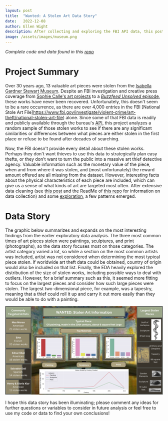 ```yaml
---
layout: post
title:  "Wanted: A Stolen Art Data Story"
date:   2022-12-08
author: Ellen Wight
description: After collecting and exploring the FBI API data, this post presents a graphic of primary findings
image: /assets/images/museum.png
---
```

_Complete code and data found in this [repo](https://github.com/emwight/artscraper)_

# Project Summary
Over 30 years ago, 13 valuable art pieces were stolen from the [Isabella Gardner Stewart Museum](https://www.gardnermuseum.org/organization/theft). Despite an FBI investigation and creative press coverage from [Sophie Calle's art projects](https://aperture.org/editorial/what-do-you-see/) to a [_Buzzfeed Unsolved_ episode](https://youtu.be/mkxQXxKSWKQ), these works have never been recovered. Unfortunately, this doesn't seem to be a rare occurrence, as there are over 4,000 entries in the FBI [National Stole Art File]https://www.fbi.gov/investigate/violent-crime/art-theft/national-stolen-art-file) alone. Since some of that FBI data is readily and publicly available through the bureau's [API](https://api.fbi.gov/docs#!/Art32Crimes/get_artcrimes), this project analyzes a random sample of those stolen works to see if there are any significant similarities or differences between what pieces are either stolen in the first place or refuse to be found after decades of searching.

Now, the FBI doesn't provide every detail about these stolen works. Perhaps they don't want thieves to use this data to strategically plan easy thefts, or they don't want to turn the public into a massive art thief detective agency. Valuable information such as the monetary value of the piece, when and from where it was stolen, and (most unfortunately) the reward amount offered are all missing from the dataset. However, interesting facts about the physical characteristics of each piece are included, which can give us a sense of what kinds of art are targeted most often. After extensive data cleaning (see [this post](https://emwight.github.io/notes-from-a-statistician/2022/10/19/Last-Seen-the-FBI-API-for-Art-Crimes.html) and the ReadMe of [this repo](https://github.com/emwight/artscraper) for information on data collection) and some [exploration](https://emwight.github.io/notes-from-a-statistician/2022/11/18/a-museum-walk-through-stolen-art-data.html), a few patterns emerged.

# Data Story
The graphic below summarizes and expands on the most interesting findings from the earlier exploratory data analysis. The three most common times of art pieces stolen were paintings, sculptures, and print (photographs), so the data story focuses most on those categories. The artist category varied a lot, so while a section on the most common artists was included, artist was not considered when determining the most typical piece stolen. If worldwide art theft data could be obtained, country of origin would also be included on that list. Finally, the EDA heavily explored the distribution of the size of stolen works, including possible ways to deal with outliers. However, for a brief summary such as this, it seemed more fitting to focus on the largest pieces and consider how such large pieces were stolen. The largest two-dimensional piece, for example, was a tapestry, meaning that a thief could roll it up and carry it out more easily than they would be able to do with a painting.

<img src="https://github.com/emwight/notes-from-a-statistician/raw/main/assets/images/Stat 386 data story.png"/>

I hope this data story has been illuminating; please comment any ideas for further questions or variables to consider in future analysis or feel free to use my code or data to find your own conclusions!
